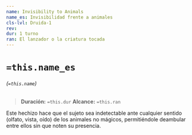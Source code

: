 ```yaml
---
name: Invisibility to Animals
name_es: Invisibilidad frente a animales
cls-lvl: Druida-1 
rev: 
dur: 1 turno
ran: El lanzador o la criatura tocada
---
```

# `=this.name_es`
###### (`=this.name`)

>**Duración:** `=this.dur`
>**Alcance:** `=this.ran`

Este hechizo hace que el sujeto sea indetectable ante cualquier sentido (olfato, vista, oído) de los animales no mágicos, permitiéndole deambular entre ellos sin que noten su presencia.